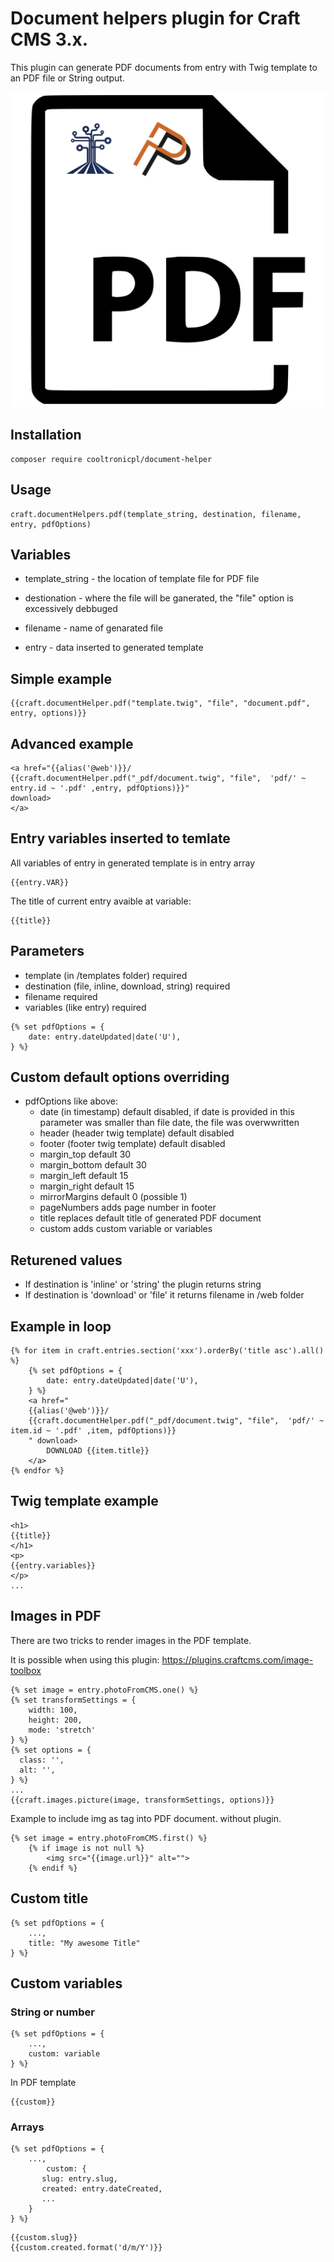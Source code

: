 # Document helpers plugin for Craft CMS 3.x. 
This plugin can generate PDF documents from entry with Twig template to an PDF file or String output. 

![Icon](resources/document.png)

## Installation

```
composer require cooltronicpl/document-helper
```

## Usage
```
craft.documentHelpers.pdf(template_string, destination, filename, entry, pdfOptions)
```
## Variables

* template_string - the location of template file for PDF file

* destionation - where the file will be ganerated, the "file" option is excessively debbuged 

* filename - name of genarated file 

* entry - data inserted to generated template

## Simple example
```
{{craft.documentHelper.pdf("template.twig", "file", "document.pdf", entry, options)}} 
```
## Advanced example
```
<a href="{{alias('@web')}}/
{{craft.documentHelper.pdf("_pdf/document.twig", "file",  'pdf/' ~ entry.id ~ '.pdf' ,entry, pdfOptions)}}" 
download>
</a>
```
## Entry variables inserted to temlate

All variables of entry in generated template is in entry array
```
{{entry.VAR}}
```
The title of current entry avaible at variable:
```
{{title}}
```
## Parameters

* template (in /templates folder) required
* destination (file, inline, download, string) required
* filename required
* variables (like entry) required
```
{% set pdfOptions = {
	date: entry.dateUpdated|date('U'),
} %}
```

## Custom default options overriding

* pdfOptions like above:
   * date (in timestamp) default disabled, if date is provided in this parameter was smaller than file date, the file was overwwritten  
   * header (header twig template) default disabled
   * footer (footer twig template) default disabled
   * margin_top default 30
   * margin_bottom default 30
   * margin_left default 15
   * margin_right default 15
   * mirrorMargins default 0 (possible 1)
   * pageNumbers adds page number in footer
   * title replaces default title of generated PDF document
   * custom adds custom variable or variables

## Returened values

* If destination is 'inline' or 'string' the plugin returns string
* If destination is 'download' or 'file' it returns filename in /web folder

## Example in loop
```
{% for item in craft.entries.section('xxx').orderBy('title asc').all() %}
	{% set pdfOptions = {
		date: entry.dateUpdated|date('U'),
	} %}
	<a href="
	{{alias('@web')}}/
	{{craft.documentHelper.pdf("_pdf/document.twig", "file",  'pdf/' ~ item.id ~ '.pdf' ,item, pdfOptions)}}
	" download>
		DOWNLOAD {{item.title}}
	</a>
{% endfor %}
```		
## Twig template example
```
<h1>
{{title}}
</h1>
<p>
{{entry.variables}}
</p>
...
```

## Images in PDF

There are two tricks to render images in the PDF template.

It is possible when using this plugin: https://plugins.craftcms.com/image-toolbox 

```
{% set image = entry.photoFromCMS.one() %}
{% set transformSettings = {
    width: 100,
    height: 200,
    mode: 'stretch'
} %}
{% set options = {
  class: '',
  alt: '', 
} %}
...
{{craft.images.picture(image, transformSettings, options)}}
```

Example to include img as tag into PDF document. without plugin.

```
{% set image = entry.photoFromCMS.first() %}
	{% if image is not null %}
		<img src="{{image.url}}" alt="">
	{% endif %}
```

## Custom title

```
{% set pdfOptions = {
	...,
	title: "My awesome Title"
} %}
```

## Custom variables
### String or number

```
{% set pdfOptions = {
	...,
	custom: variable
} %}
```

In PDF template

```
{{custom}}
```

### Arrays

```
{% set pdfOptions = {
	...,
		custom: {
       slug: entry.slug,
       created: entry.dateCreated,
       ...
    }
} %}
```

```
{{custom.slug}}
{{custom.created.format('d/m/Y')}}
```